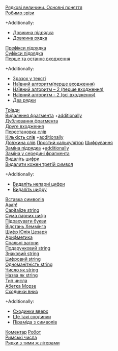[Рядкові величини. Основні поняття](Рядкові_величини_Основні_поняття.md)  
[Робимо зрізи](Робимо_зрізи.md)  

+Additionally:  
- [Довжина підрядка](https://basecamp.eolymp.com/uk/problems/8222)   
- [Довжина рядка](https://basecamp.eolymp.com/uk/problems/8569)  

[Префікси підрядка](https://basecamp.eolymp.com/uk/problems/8223)  
[Суфікси підрядка](https://basecamp.eolymp.com/uk/problems/8224)  
[Перше та останнє входження](https://basecamp.eolymp.com/uk/problems/4726)  

+Additionally:  
- [Зразок у тексті](https://basecamp.eolymp.com/uk/problems/8225)  
- [Наївний алгоритм(перше входження)](https://basecamp.eolymp.com/uk/problems/8226)  
- [Наївний алгоритм – 2 (перше входження)](https://basecamp.eolymp.com/uk/problems/8227)  
- [Наївний алгоритм - 2 (всі входження)](https://basecamp.eolymp.com/uk/problems/8228)  
- [Два рядки](https://basecamp.eolymp.com/uk/problems/8232)  

[Тріади](Тріади.md)  
[Видалення фрагмента](Видалення_фрагмента.md) +[additionally](https://basecamp.eolymp.com/uk/problems/8986)  
[Дублювання фрагмента](Дублювання_фрагмента.md)  
[Друге входження](https://basecamp.eolymp.com/uk/problems/4727)  
[Перестановка слів](https://basecamp.eolymp.com/uk/problems/963)  
[Кількість слів](https://basecamp.eolymp.com/uk/problems/909) +[additionally](https://basecamp.eolymp.com/uk/problems/329)  
[Довжина слів](https://basecamp.eolymp.com/uk/problems/8570)
[Простий калькулятор](https://basecamp.eolymp.com/uk/problems/8319) 
[Шифрування](Шифрування.md)  
[Заміна підрядка](Заміна_підрядка.md) +[additionally](https://basecamp.eolymp.com/uk/problems/8987)  
[Заміна у середині фрагмента](Заміна_у_середині_фрагмента.md)  
[Видаліть цифри](https://basecamp.eolymp.com/uk/problems/8318)  
[Видалити кожен третій символ](Видалити_кожен_третій_символ.md)

+Additionally:
- [Видаліть непарні цифри](https://basecamp.eolymp.com/uk/problems/9393)  
- [Видаліть цифру](https://basecamp.eolymp.com/uk/problems/8625)  

[Вставка символів](Вставка_символів.md)  
[Aaah!](https://basecamp.eolymp.com/uk/problems/6827)  
[Capitalize string](https://basecamp.eolymp.com/uk/problems/8320)  
[Сума парних цифр](https://basecamp.eolymp.com/uk/problems/8519)  
[Підрахувати букви](https://basecamp.eolymp.com/uk/problems/8571)  
[Відстань Хеммінга](https://basecamp.eolymp.com/uk/problems/11432)  
[Шифр Юлія Цезаря](https://basecamp.eolymp.com/uk/problems/2164)  
[Арифметика](https://basecamp.eolymp.com/uk/problems/3255)  
[Спальні вагони](https://basecamp.eolymp.com/uk/problems/7326)  
[Подарунковий string](https://basecamp.eolymp.com/uk/problems/11436)  
[Знаковий string](https://basecamp.eolymp.com/uk/problems/11437)  
[Цифровий string](https://basecamp.eolymp.com/uk/problems/11438)  
[Одноманітність string](https://basecamp.eolymp.com/uk/problems/11439)  
[Число як string](https://basecamp.eolymp.com/uk/problems/11440)  
[Назва як string](https://basecamp.eolymp.com/uk/problems/11441)   
[Тип числа](Тип_числа.md)  
[Абетка Морзе](Абетка_Морзе.md)  
[Сходинки вниз](https://basecamp.eolymp.com/uk/problems/9979)  

+Additionally:  
- [Сходинки вверх](https://basecamp.eolymp.com/uk/problems/9980)  
- [Ще такі сходинки](https://basecamp.eolymp.com/uk/problems/9981)  
- [Піраміда з символів](https://basecamp.eolymp.com/uk/problems/1119)  

[Коментар](Коментар.md)
[Робот](https://basecamp.eolymp.com/uk/problems/87)  
[Римські числа](https://basecamp.eolymp.com/uk/problems/7)  
[Рядки з тими ж літерами](https://basecamp.eolymp.com/uk/problems/6628)  

